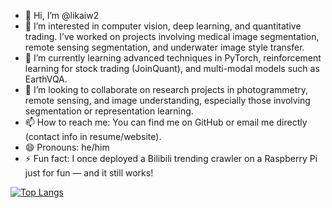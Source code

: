 - 👋 Hi, I’m @likaiw2  
- 👀 I’m interested in computer vision, deep learning, and quantitative trading. I’ve worked on projects involving medical image segmentation, remote sensing segmentation, and underwater image style transfer.  
- 🌱 I’m currently learning advanced techniques in PyTorch, reinforcement learning for stock trading (JoinQuant), and multi-modal models such as EarthVQA.  
- 💞️ I’m looking to collaborate on research projects in photogrammetry, remote sensing, and image understanding, especially those involving segmentation or representation learning.  
- 📫 How to reach me: You can find me on GitHub or email me directly (contact info in resume/website).  
- 😄 Pronouns: he/him  
- ⚡ Fun fact: I once deployed a Bilibili trending crawler on a Raspberry Pi just for fun — and it still works!  

[![Top Langs](https://github-readme-stats.vercel.app/api/top-langs/?username=likaiw2)](https://github.com/anuraghazra/github-readme-stats)

